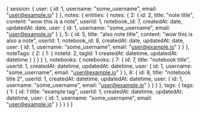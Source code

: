 {
    session: {
        user: {
            id: 1,
            username: "some_username",
            email: "user@example.io"
        }
    },
    notes: {
        entities: {
            notes: {
                2: {
                    id: 2,
                    title: "note title",
                    content: "wow this is a note",
                    userId: 1,
                    notebook_id: 7,
                    createdAt: date,
                    updatedAt: date,
                    user: {
                        id: 1,
                        username: "some_username",
                        email: "user@example.io"
                    }
                },
                5: {
                    id: 5,
                    title: "also note title",
                    content: "wow this is also a note",
                    userId: 1,
                    notebook_id: 8,
                    createdAt: date,
                    updatedAt: date,
                    user: {
                        id: 1,
                        username: "some_username",
                        email: "user@example.io"
                    }
                }
            },
            noteTags: {
                2: {
                    1: {
                        noteId: 2,
                        tagId: 1
                        createdAt: datetime,
                        updatedAt: datetime
                    }
                }
            }
        }
    },
    notebooks: {
        notebooks: {
            7: {
                id: 7,
                title: "notebook title",
                userId: 1,
                createdAt: datetime,
                updatedAt: datetime,
                user: {
                    id: 1,
                    username: "some_username",
                    email: "user@example.io"
                }
            },
            8: {
                id: 8,
                title: "notebook title 2",
                userId: 1,
                createdAt: datetime,
                updatedAt: datetime,
                user: {
                    id: 1,
                    username: "some_username",
                    email: "user@example.io"
                }
            }
        }
    },
    tags: {
        tags: {
            1: {
                id: 1
                title: "example tag",
                userId: 1,
                createdAt: datetime,
                updatedAt: datetime,
                user: {
                    id: 1,
                    username: "some_username",
                    email: "user@example.io"
                }
            }
        }
    }
}
